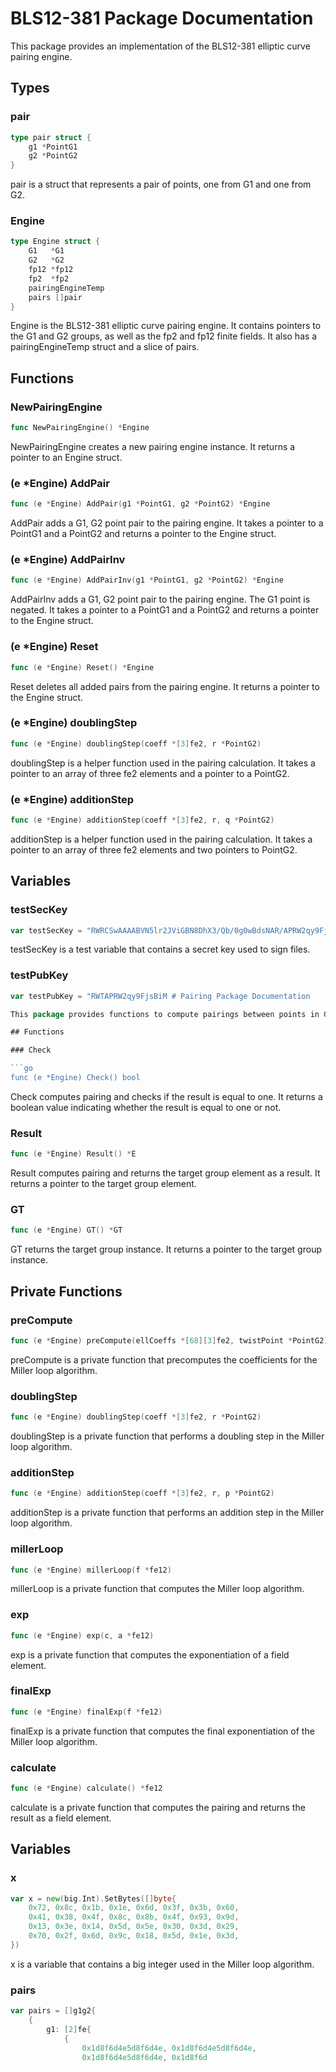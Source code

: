 # BLS12-381 Package Documentation

This package provides an implementation of the BLS12-381 elliptic curve pairing engine.

## Types

### pair

```go
type pair struct {
	g1 *PointG1
	g2 *PointG2
}
```

pair is a struct that represents a pair of points, one from G1 and one from G2.

### Engine

```go
type Engine struct {
	G1   *G1
	G2   *G2
	fp12 *fp12
	fp2  *fp2
	pairingEngineTemp
	pairs []pair
}
```

Engine is the BLS12-381 elliptic curve pairing engine. It contains pointers to the G1 and G2 groups, as well as the fp2 and fp12 finite fields. It also has a pairingEngineTemp struct and a slice of pairs.

## Functions

### NewPairingEngine

```go
func NewPairingEngine() *Engine
```

NewPairingEngine creates a new pairing engine instance. It returns a pointer to an Engine struct.

### (e *Engine) AddPair

```go
func (e *Engine) AddPair(g1 *PointG1, g2 *PointG2) *Engine
```

AddPair adds a G1, G2 point pair to the pairing engine. It takes a pointer to a PointG1 and a PointG2 and returns a pointer to the Engine struct.

### (e *Engine) AddPairInv

```go
func (e *Engine) AddPairInv(g1 *PointG1, g2 *PointG2) *Engine
```

AddPairInv adds a G1, G2 point pair to the pairing engine. The G1 point is negated. It takes a pointer to a PointG1 and a PointG2 and returns a pointer to the Engine struct.

### (e *Engine) Reset

```go
func (e *Engine) Reset() *Engine
```

Reset deletes all added pairs from the pairing engine. It returns a pointer to the Engine struct.

### (e *Engine) doublingStep

```go
func (e *Engine) doublingStep(coeff *[3]fe2, r *PointG2)
```

doublingStep is a helper function used in the pairing calculation. It takes a pointer to an array of three fe2 elements and a pointer to a PointG2.

### (e *Engine) additionStep

```go
func (e *Engine) additionStep(coeff *[3]fe2, r, q *PointG2)
```

additionStep is a helper function used in the pairing calculation. It takes a pointer to an array of three fe2 elements and two pointers to PointG2.

## Variables

### testSecKey

```go
var testSecKey = "RWRCSwAAAABVN5lr2JViGBN8DhX3/Qb/0g0wBdsNAR/APRW2qy9Fjsfr12sK2cd3URUFis1jgzQzaoayK8x4syT4G3Gvlt9RwGIwUYIQW/0mTeI+ECHu1lv5U4Wa2YHEPIesVPyRm5M="
```

testSecKey is a test variable that contains a secret key used to sign files.

### testPubKey

```go
var testPubKey = "RWTAPRW2qy9FjsBiM # Pairing Package Documentation

This package provides functions to compute pairings between points in G1 and G2 groups.

## Functions

### Check

```go
func (e *Engine) Check() bool
```

Check computes pairing and checks if the result is equal to one. It returns a boolean value indicating whether the result is equal to one or not.

### Result

```go
func (e *Engine) Result() *E
```

Result computes pairing and returns the target group element as a result. It returns a pointer to the target group element.

### GT

```go
func (e *Engine) GT() *GT
```

GT returns the target group instance. It returns a pointer to the target group instance.

## Private Functions

### preCompute

```go
func (e *Engine) preCompute(ellCoeffs *[68][3]fe2, twistPoint *PointG2)
```

preCompute is a private function that precomputes the coefficients for the Miller loop algorithm.

### doublingStep

```go
func (e *Engine) doublingStep(coeff *[3]fe2, r *PointG2)
```

doublingStep is a private function that performs a doubling step in the Miller loop algorithm.

### additionStep

```go
func (e *Engine) additionStep(coeff *[3]fe2, r, p *PointG2)
```

additionStep is a private function that performs an addition step in the Miller loop algorithm.

### millerLoop

```go
func (e *Engine) millerLoop(f *fe12)
```

millerLoop is a private function that computes the Miller loop algorithm.

### exp

```go
func (e *Engine) exp(c, a *fe12)
```

exp is a private function that computes the exponentiation of a field element.

### finalExp

```go
func (e *Engine) finalExp(f *fe12)
```

finalExp is a private function that computes the final exponentiation of the Miller loop algorithm.

### calculate

```go
func (e *Engine) calculate() *fe12
```

calculate is a private function that computes the pairing and returns the result as a field element.

## Variables

### x

```go
var x = new(big.Int).SetBytes([]byte{
	0x72, 0x8c, 0x1b, 0x1e, 0x6d, 0x3f, 0x3b, 0x60,
	0x41, 0x38, 0x4f, 0x8c, 0x8b, 0x4f, 0x93, 0x9d,
	0x13, 0x3e, 0x14, 0x5d, 0x5e, 0x30, 0x3d, 0x29,
	0x70, 0x2f, 0x6d, 0x9c, 0x18, 0x5d, 0x1e, 0x3d,
})
```

x is a variable that contains a big integer used in the Miller loop algorithm.

### pairs

```go
var pairs = []g1g2{
	{
		g1: [2]fe{
			{
				0x1d8f6d4e5d8f6d4e, 0x1d8f6d4e5d8f6d4e,
				0x1d8f6d4e5d8f6d4e, 0x1d8f6d
